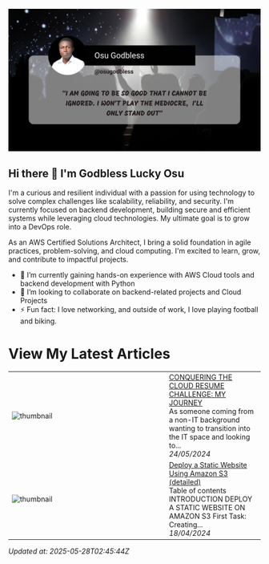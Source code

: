 ![Grey Modern Feature Twitter Post](assets/thumbnail.png)

## Hi there 👋 I'm **Godbless Lucky Osu**

I'm a curious and resilient individual with a passion for using technology to solve complex challenges like scalability, reliability, and security. I'm currently focused on backend development, building secure and efficient systems while leveraging cloud technologies. My ultimate goal is to grow into a DevOps role.

As an AWS Certified Solutions Architect, I bring a solid foundation in agile practices, problem-solving, and cloud computing. I'm excited to learn, grow, and contribute to impactful projects.

- 🌱 I’m currently gaining hands-on experience with AWS Cloud tools and backend development with Python
- 👯 I’m looking to collaborate on backend-related projects and Cloud Projects
- ⚡ Fun fact: I love networking, and outside of work, I love playing football and biking.

# View My Latest Articles


<table>
        <tr>
            <td width="300px"><img src="https://media2.dev.to/dynamic/image/width=1000,height=420,fit=cover,gravity=auto,format=auto/https%3A%2F%2Fdev-to-uploads.s3.amazonaws.com%2Fuploads%2Farticles%2Fsvmmtfiu35seusoq8vei.png" alt="thumbnail"></td>
            <td>
                <a href="https://dev.to/osugodbless/conquering-the-cloud-resume-challenge-my-journey-1lbe">CONQUERING THE CLOUD RESUME CHALLENGE: MY JOURNEY</a>
                <div>As someone coming from a non-IT background wanting to transition into the IT space and looking to...</div>
                <div><i>24/05/2024</i></div>
            </td>
        </tr>
        <tr>
            <td width="300px"><img src="https://media2.dev.to/dynamic/image/width=1000,height=420,fit=cover,gravity=auto,format=auto/https%3A%2F%2Fdev-to-uploads.s3.amazonaws.com%2Fuploads%2Farticles%2F71piebud540cgoxto7q4.jpeg" alt="thumbnail"></td>
            <td>
                <a href="https://dev.to/osugodbless/deploy-a-static-website-using-amazon-s3-detailed-3hok">Deploy a Static Website Using Amazon S3 (detailed)</a>
                <div>Table of contents   INTRODUCTION  DEPLOY A STATIC WEBSITE ON AMAZON S3 First Task: Creating...</div>
                <div><i>18/04/2024</i></div>
            </td>
        </tr>
</table>

*Updated at: 2025-05-28T02:45:44Z*
